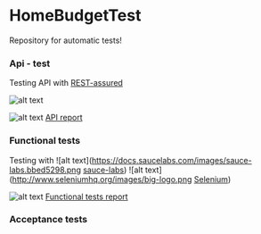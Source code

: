 # HomeBudgetTest
Repository for automatic tests!


### Api - test
Testing API with [REST-assured](https://github.com/jayway/rest-assured)

![alt text](https://github.com/jayway/rest-assured/blob/master/rest-assured-logo-green.png "REST-assured")

![alt text](http://allure.qatools.ru/img/allure-logo.png "Allure report") [API report](http://52.19.25.73/ci/job/home-budget-api-test/Allure_Report/)

### Functional tests
Testing with
![alt text](https://docs.saucelabs.com/images/sauce-labs.bbed5298.png [sauce-labs](http:/saucelabs.com))
![alt text](http://www.seleniumhq.org/images/big-logo.png [Selenium](http://www.seleniumhq.org/))

![alt text](http://allure.qatools.ru/img/allure-logo.png "Allure report") [Functional tests report](http://52.19.25.73/ci/job/homebudget-functional-test/Allure_Report/)
### Acceptance tests
